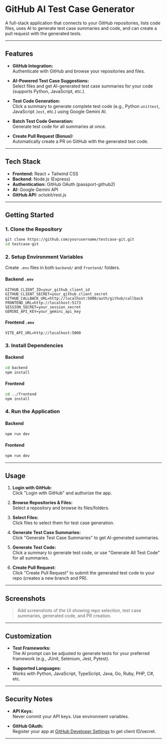 # GitHub AI Test Case Generator

A full-stack application that connects to your GitHub repositories, lists code files, uses AI to generate test case summaries and code, and can create a pull request with the generated tests.

---

## Features

- **GitHub Integration:**  
  Authenticate with GitHub and browse your repositories and files.

- **AI-Powered Test Case Suggestions:**  
  Select files and get AI-generated test case summaries for your code (supports Python, JavaScript, etc.).

- **Test Code Generation:**  
  Click a summary to generate complete test code (e.g., Python `unittest`, JavaScript `Jest`, etc.) using Google Gemini AI.

- **Batch Test Code Generation:**  
  Generate test code for all summaries at once.

- **Create Pull Request (Bonus):**  
  Automatically create a PR on GitHub with the generated test code.

---

## Tech Stack

- **Frontend:** React + Tailwind CSS
- **Backend:** Node.js (Express)
- **Authentication:** GitHub OAuth (passport-github2)
- **AI:** Google Gemini API
- **GitHub API:** octokit/rest.js

---

## Getting Started

### 1. Clone the Repository

```sh
git clone https://github.com/yourusername/testcase-git.git
cd testcase-git
```

### 2. Setup Environment Variables

Create `.env` files in both `backend/` and `frontend/` folders.

#### **Backend `.env`**
```
GITHUB_CLIENT_ID=your_github_client_id
GITHUB_CLIENT_SECRET=your_github_client_secret
GITHUB_CALLBACK_URL=http://localhost:5000/auth/github/callback
FRONTEND_URL=http://localhost:5173
SESSION_SECRET=your_session_secret
GEMINI_API_KEY=your_gemini_api_key
```

#### **Frontend `.env`**
```
VITE_API_URL=http://localhost:5000
```

### 3. Install Dependencies

#### **Backend**
```sh
cd backend
npm install
```

#### **Frontend**
```sh
cd ../frontend
npm install
```

### 4. Run the Application

#### **Backend**
```sh
npm run dev
```

#### **Frontend**
```sh
npm run dev
```

---

## Usage

1. **Login with GitHub:**  
   Click "Login with GitHub" and authorize the app.

2. **Browse Repositories & Files:**  
   Select a repository and browse its files/folders.

3. **Select Files:**  
   Click files to select them for test case generation.

4. **Generate Test Case Summaries:**  
   Click "Generate Test Case Summaries" to get AI-generated summaries.

5. **Generate Test Code:**  
   Click a summary to generate test code, or use "Generate All Test Code" for all summaries.

6. **Create Pull Request:**  
   Click "Create Pull Request" to submit the generated test code to your repo (creates a new branch and PR).

---

## Screenshots

> Add screenshots of the UI showing repo selection, test case summaries, generated code, and PR creation.

---

## Customization

- **Test Frameworks:**  
  The AI prompt can be adjusted to generate tests for your preferred framework (e.g., JUnit, Selenium, Jest, Pytest).

- **Supported Languages:**  
  Works with Python, JavaScript, TypeScript, Java, Go, Ruby, PHP, C#, etc.

---

## Security Notes

- **API Keys:**  
  Never commit your API keys. Use environment variables.

- **GitHub OAuth:**  
  Register your app at [GitHub Developer Settings](https://github.com/settings/developers) to get client ID/secret.

---
